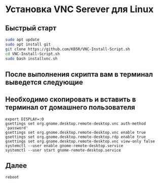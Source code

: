 # Установка VNC Serever для Linux

## Быстрый старт 
```bash
sudo apt update
sudo apt install git
git clone https://github.com/KB5R/VNC-Install-Script.sh
cd VNC-Install-Script.sh
sudo bash installvnc.sh
```
## После выполнения скрипта вам в терминал выведется следующие
## Необходимо скопировать и вставить в терминал от домашнего пользователя
```
export DISPLAY=:0
gsettings set org.gnome.desktop.remote-desktop.vnc auth-method 'password'
gsettings set org.gnome.desktop.remote-desktop.vnc enable true
gsettings set org.gnome.desktop.remote-desktop.rdp enable true
gsettings set org.gnome.desktop.remote-desktop.vnc view-only false
systemctl --user enable gnome-remote-desktop.service
systemctl --user start gnome-remote-desktop.service
```
## Далее
```
reboot
```
